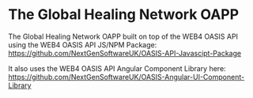 # The Global Healing Network OAPP

The Global Healing Network OAPP built on top of the WEB4 OASIS API using the WEB4 OASIS API JS/NPM Package: \
https://github.com/NextGenSoftwareUK/OASIS-API-Javascipt-Package

It also uses the WEB4 OASIS API Angular Component Library here: \
https://github.com/NextGenSoftwareUK/OASIS-Angular-UI-Component-Library
